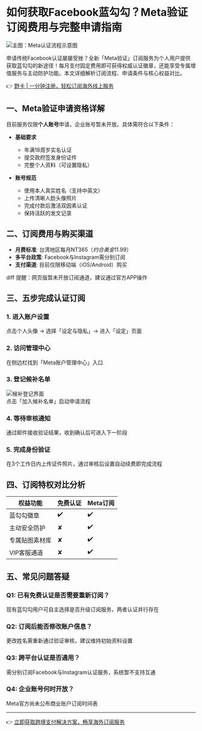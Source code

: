 # 如何获取Facebook蓝勾勾？Meta验证订阅费用与完整申请指南

![主图：Meta认证流程示意图](https://bbtdd.com/wp-content/uploads/img/267808750752.webp)

申请传统Facebook认证屡屡受挫？全新「Meta验证」订阅服务为个人用户提供获取蓝勾勾的新途径！每月支付固定费用即可获得权威认证徽章，还能享受专属增值服务与主动防护功能。本文详细解析订阅流程、申请条件与核心权益对比。

👉 [野卡 | 一分钟注册，轻松订阅海外线上服务](https://bbtdd.com/yeka)

## 一、Meta验证申请资格详解
目前服务仅限**个人账号**申请，企业账号暂未开放。具体需符合以下条件：

- **基础要求**
  - 年满18周岁实名认证
  - 提交政府签发身份证件
  - 完整个人资料（可设置隐私）

- **账号规范**
  - 使用本人真实姓名（支持中英文）
  - 上传清晰人脸头像照片
  - 完成付款后激活双因素认证
  - 保持活跃的发文记录

## 二、订阅费用与购买渠道
- **月费标准**: 台湾地区每月NT$365（约合美金$11.99）
- **多平台政策**: Facebook与Instagram需分别订阅
- **支付渠道**: 目前仅限移动端（iOS/Android）购买

diff
提醒：网页版暂未开放订阅通道，建议通过官方APP操作


## 三、五步完成认证订阅
### 1. 进入账户设置
点击个人头像 → 选择「设定与隐私」→ 进入「设定」页面

### 2. 访问管理中心
在侧边栏找到「Meta账户管理中心」入口

### 3. 登记候补名单
![候补登记界面](https://bbtdd.com/wp-content/uploads/img/786212819184.webp)  
点击「加入候补名单」启动申请流程

### 4. 等待审核通知
通过邮件接收验证结果，收到确认后可进入下一阶段

### 5. 完成身份验证
在3个工作日内上传证件照片，通过审核后设置自动续费即完成流程

## 四、订阅特权对比分析
| 权益功能        | 免费认证 | Meta订阅 |
|----------------|---------|---------|
| 蓝勾勾徽章      | ✔️       | ✔️       |
| 主动安全防护    | ✘       | ✔️       |
| 专属贴图素材库  | ✘       | ✔️       |
| VIP客服通道     | ✘       | ✔️       |

## 五、常见问题答疑
### Q1: 已有免费认证是否需要重新订阅？
现有蓝勾勾用户可自主选择是否升级订阅服务，两者认证并行存在

### Q2: 订阅后能否修改账户信息？
更改姓名需重新通过验证审核，建议维持初始资料设置

### Q3: 跨平台认证是否通用？
需分别订阅Facebook与Instagram认证服务，系统暂不支持互通

### Q4: 企业账号何时开放？
Meta官方尚未公布商业账户订阅时间表

---

👉 [立即获取跨境支付解决方案，畅享海外订阅服务](https://bbtdd.com/yeka)